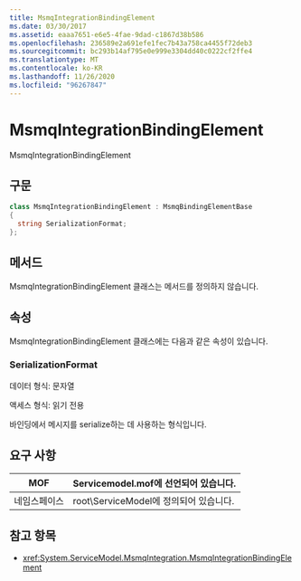 ```yaml
---
title: MsmqIntegrationBindingElement
ms.date: 03/30/2017
ms.assetid: eaaa7651-e6e5-4fae-9dad-c1867d38b586
ms.openlocfilehash: 236589e2a691efe1fec7b43a758ca4455f72deb3
ms.sourcegitcommit: bc293b14af795e0e999e3304dd40c0222cf2ffe4
ms.translationtype: MT
ms.contentlocale: ko-KR
ms.lasthandoff: 11/26/2020
ms.locfileid: "96267847"
---
```

# <a name="msmqintegrationbindingelement"></a>MsmqIntegrationBindingElement

MsmqIntegrationBindingElement  
  
## <a name="syntax"></a>구문  
  
```csharp  
class MsmqIntegrationBindingElement : MsmqBindingElementBase  
{  
  string SerializationFormat;  
};  
```  
  
## <a name="methods"></a>메서드  

 MsmqIntegrationBindingElement 클래스는 메서드를 정의하지 않습니다.  
  
## <a name="properties"></a>속성  

 MsmqIntegrationBindingElement 클래스에는 다음과 같은 속성이 있습니다.  
  
### <a name="serializationformat"></a>SerializationFormat  

 데이터 형식: 문자열  
  
 액세스 형식: 읽기 전용  
  
 바인딩에서 메시지를 serialize하는 데 사용하는 형식입니다.  
  
## <a name="requirements"></a>요구 사항  
  
|MOF|Servicemodel.mof에 선언되어 있습니다.|  
|---------|-----------------------------------|  
|네임스페이스|root\ServiceModel에 정의되어 있습니다.|  
  
## <a name="see-also"></a>참고 항목

- <xref:System.ServiceModel.MsmqIntegration.MsmqIntegrationBindingElement>
